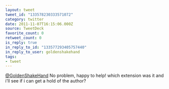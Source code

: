 ```yaml
---
layout: tweet
tweet_id: "133578230333571072"
category: twitter
date: 2011-11-07T16:15:06.000Z
source: TweetDeck
favorite_count: 0
retweet_count: 0
is_reply: true
in_reply_to_id: "133577293405757440"
in_reply_to_user: goldenshakehand
tags:
- tweet
---
```


[@GoldenShakeHand](https://twitter.com/@GoldenShakeHand) No problem, happy to help! which extension was it and i'll see if i can get a hold of the author?
